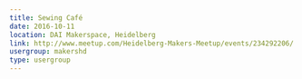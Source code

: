 ```yaml
---
title: Sewing Café
date: 2016-10-11
location: DAI Makerspace, Heidelberg
link: http://www.meetup.com/Heidelberg-Makers-Meetup/events/234292206/
usergroup: makershd
type: usergroup
---
```

